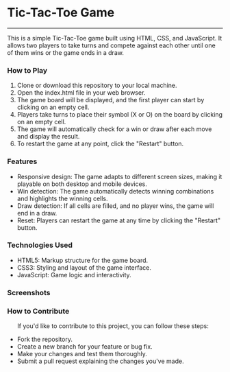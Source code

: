 <h1>Tic-Tac-Toe Game</h1>
<hr>
<p>
  This is a simple Tic-Tac-Toe game built using HTML, CSS, and JavaScript. It allows two players to take turns and compete against each other until one of them wins or the game ends in a draw.
</p>
<h3>How to Play</h3>
<ol>
  <li>
    Clone or download this repository to your local machine.
  </li>
  <li>
    Open the index.html file in your web browser.
  </li>
  <li>
    The game board will be displayed, and the first player can start by clicking on an empty cell.
  </li>
  <li>
    Players take turns to place their symbol (X or O) on the board by clicking on an empty cell.
  </li>
  <li>
    The game will automatically check for a win or draw after each move and display the result.
  </li>
  <li>
    To restart the game at any point, click the "Restart" button.
  </li>
</ol>

<h3>Features</h3>
<ul>
  <li>Responsive design: The game adapts to different screen sizes, making it playable on both desktop and mobile devices.</li>
  <li>Win detection: The game automatically detects winning combinations and highlights the winning cells.</li>
  <li>Draw detection: If all cells are filled, and no player wins, the game will end in a draw.</li>
  <li>Reset: Players can restart the game at any time by clicking the "Restart" button.</li>
</ul>

<h3>Technologies Used</h3>
<ul>
  <li>HTML5: Markup structure for the game board.</li>
  <li>CSS3: Styling and layout of the game interface.</li>
  <li>JavaScript: Game logic and interactivity.</li>
</ul>

<h3>Screenshots</h3>


<h3>How to Contribute</h3>
<ul>
  <p>If you'd like to contribute to this project, you can follow these steps:</p>
  <li>Fork the repository.</li>
    <li>Create a new branch for your feature or bug fix.</li>
    <li>Make your changes and test them thoroughly.</li>
    <li>Submit a pull request explaining the changes you've made.</li>
</ul>







